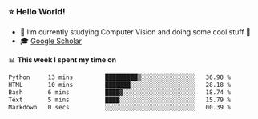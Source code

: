### ⭐️ Hello World!

<!--
**hologerry/hologerry** is a ✨ _special_ ✨ repository because its `README.md` (this file) appears on your GitHub profile.

Here are some ideas to get you started:

- 🔭 I’m currently working and studying on Computer Vision
- 🌱 I’m currently learning at Peking University
- 💬 Ask me about 
- 📫 How to reach me: E-mail
- 😄 Pronouns: he/his
- ⚡ Fun fact: Music is the Power
-->


- 🔭 I’m currently studying Computer Vision and doing some cool stuff 🤖
- 🎓 [Google Scholar](https://scholar.google.com/citations?user=3ykqW9wAAAAJ&hl=en)


📊 **This week I spent my time on**

<!--START_SECTION:waka-->

```txt
Python     13 mins         █████████▒░░░░░░░░░░░░░░░   36.90 %
HTML       10 mins         ███████░░░░░░░░░░░░░░░░░░   28.18 %
Bash       6 mins          ████▓░░░░░░░░░░░░░░░░░░░░   18.74 %
Text       5 mins          ████░░░░░░░░░░░░░░░░░░░░░   15.79 %
Markdown   0 secs          ░░░░░░░░░░░░░░░░░░░░░░░░░   00.39 %
```

<!--END_SECTION:waka-->

